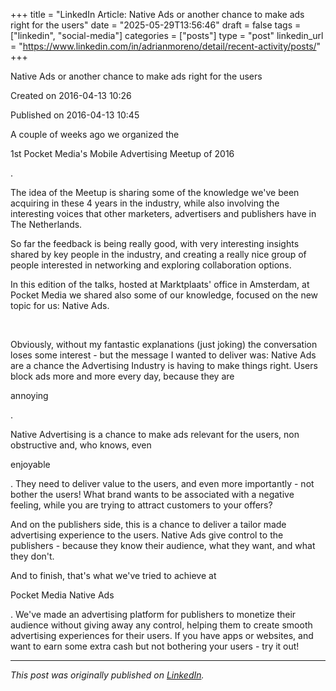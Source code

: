 +++
title = "LinkedIn Article: Native Ads or another chance to make ads right for the users"
date = "2025-05-29T13:56:46"
draft = false
tags = ["linkedin", "social-media"]
categories = ["posts"]
type = "post"
linkedin_url = "https://www.linkedin.com/in/adrianmoreno/detail/recent-activity/posts/"
+++

Native Ads or another chance to make ads right for the users

Created on 2016-04-13 10:26

Published on 2016-04-13 10:45

A couple of weeks ago we organized the 

1st Pocket Media's Mobile Advertising Meetup of 2016

.

The idea of the Meetup is sharing some of the knowledge we've been acquiring in these 4 years in the industry, while also involving the interesting voices that other marketers, advertisers and publishers have in The Netherlands.

So far the feedback is being really good, with very interesting insights shared by key people in the industry, and creating a really nice group of people interested in networking and exploring collaboration options.

In this edition of the talks, hosted at Marktplaats' office in Amsterdam, at Pocket Media we shared also some of our knowledge, focused on the new topic for us: Native Ads.

 

Obviously, without my fantastic explanations (just joking) the conversation loses some interest - but the message I wanted to deliver was: Native Ads are a chance the Advertising Industry is having to make things right. Users block ads more and more every day, because they are 

annoying

.

Native Advertising is a chance to make ads relevant for the users, non obstructive and, who knows, even 

enjoyable

. They need to deliver value to the users, and even more importantly - not bother the users! What brand wants to be associated with a negative feeling, while you are trying to attract customers to your offers?

And on the publishers side, this is a chance to deliver a tailor made advertising experience to the users. Native Ads give control to the publishers - because they know their audience, what they want, and what they don't.

And to finish, that's what we've tried to achieve at 

Pocket Media Native Ads

. We've made an advertising platform for publishers to monetize their audience without giving away any control, helping them to create smooth advertising experiences for their users. If you have apps or websites, and want to earn some extra cash but not bothering your users - try it out!

---

*This post was originally published on [LinkedIn](https://www.linkedin.com/in/adrianmoreno/recent-activity/all/).*